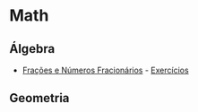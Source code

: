 # Math

## Álgebra

* [Frações e Números Fracionários](algebra/fracoes_numeros_fracionarios/fracoes.pdf) - [Exercícios](algebra/fracoes_numeros_fracionarios/fracoes_exercicios.pdf)

## Geometria
